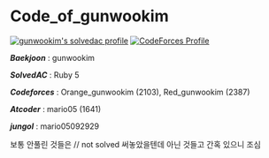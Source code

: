# Code_of_gunwookim

[![gunwookim's solvedac profile](http://mazassumnida.wtf/api/v2/generate_badge?boj=gunwookim)](https://solved.ac/profile/gunwookim) [![CodeForces Profile](http://cf.leed.at?id=Red_gunwookim)](https://codeforces.com/profile/Red_gunwookim)

__*Baekjoon*__ : gunwookim 

__*SolvedAC*__ : Ruby 5

__*Codeforces*__ : Orange_gunwookim (2103), Red_gunwookim (2387)

__*Atcoder*__ : mario05 (1641)

__*jungol*__ : mario05092929

보통 안풀린 것들은 // not solved 써놓았을텐데 아닌 것들고 간혹 있으니 조심

